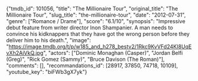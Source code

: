 {"tmdb_id": 101056, "title": "The Millionaire Tour", "original_title": "The Millionaire Tour", "slug_title": "the-millionaire-tour", "date": "2012-07-31", "genre": ["Romance / Drame"], "score": "6.1/10", "synopsis": "Impressive debut feature from writer director Inon Shampanier. A man needs to convince his kidknappers that they have got the wrong person before they deliver him to his death.", "image": "https://image.tmdb.org/t/p/w185_and_h278_bestv2/1Rkc9KvVFd24KI8UqEvXh2AiVkQ.jpg", "actors": ["Dominic Monaghan (Casper)", "Jordan Belfi (Greg)", "Rick Gomez (Sammy)", "Bruce Davison (The Roman)"], "comments": [], "recommandations_id": [28917, 37850, 74718, 10109], "youtube_key": "biFWb3gX7yk"}